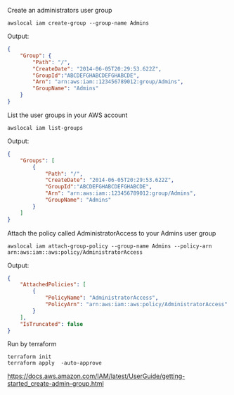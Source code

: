 Create an administrators user group
```
awslocal iam create-group --group-name Admins
```
Output:
```json
{
    "Group": {
        "Path": "/", 
        "CreateDate": "2014-06-05T20:29:53.622Z", 
        "GroupId":"ABCDEFGHABCDEFGHABCDE",
        "Arn": "arn:aws:iam::123456789012:group/Admins", 
        "GroupName": "Admins"
    }
}
```
List the user groups in your AWS account 
```
awslocal iam list-groups
```
Output:
```json
{
    "Groups": [
        {
            "Path": "/", 
            "CreateDate": "2014-06-05T20:29:53.622Z", 
            "GroupId":"ABCDEFGHABCDEFGHABCDE", 
            "Arn": "arn:aws:iam::123456789012:group/Admins", 
            "GroupName": "Admins"
        }
    ]
}
```
Attach the policy called AdministratorAccess to your Admins user group
```
awslocal iam attach-group-policy --group-name Admins --policy-arn arn:aws:iam::aws:policy/AdministratorAccess
```
Output:
```json
{
    "AttachedPolicies": [
        {
            "PolicyName": "AdministratorAccess",
            "PolicyArn": "arn:aws:iam::aws:policy/AdministratorAccess"
        }
    ],
    "IsTruncated": false
}
```

Run by terraform
```
terraform init
terraform apply  -auto-approve
```

https://docs.aws.amazon.com/IAM/latest/UserGuide/getting-started_create-admin-group.html
